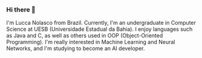 ### Hi there 👋

I'm Lucca Nolasco from Brazil. Currently, I'm an undergraduate in Computer Science at UESB (Universidade Estadual da Bahia). I enjoy languages such as Java and C, as well as others used in OOP (Object-Oriented Programming). I'm really interested in Machine Learning and Neural Networks, and I'm studying to become an AI developer.
